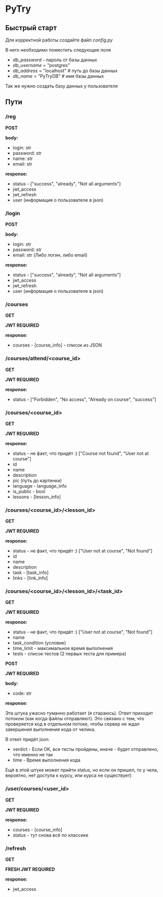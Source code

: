 # PyTry
## Быстрый старт
Для корректной работы создайте файл _config.py_

В него необходимо поместить следующие поля
* _db_password_ - пароль от базы данных
* _db_username_ = "postgres"
* _db_address_ = "localhost"  # путь до базы данных
* _db_name_ = "PyTryDB"  # имя базы данных

Так же нужно создать базу данных у пользователя 
## Пути
### /reg
**POST**

**body:**

* login: str
* password: str
* name: str
* email: str

**response:**

* status - ["success", "already", "Not all arguments"]
* jwt_access
* jwt_refresh
* user (информация о пользователе в json)

### /login
**POST**

**body:**

* login: str
* password: str
* email: str (Либо логин, либо email)

**response:**

* status - ["success", "already", "Not all arguments"]
* jwt_access
* jwt_refresh
* user (информация о пользователе в json)

### /courses
**GET**

**JWT REQUIRED**

**response:**

* courses - [course_info] - список из JSON

### /courses/attend/<course_id>
**GET**

**JWT REQUIRED**

**response:**

* status - ["Forbidden", "No access", "Already on course", "success"]

### /courses/<course_id>
**GET**

**JWT REQUIRED**

**response:**

* status - не факт, что придёт :) ["Course not found", "User not at course"]
* id
* name
* description
* pic (путь до картинки)
* language - language_info
* is_public - bool
* lessons - [lesson_info]

### /courses/<course_id>/<lesson_id>
**GET**

**JWT REQUIRED**

**response:**

* status - не факт, что придёт :) ["User not at course", "Not found"]
* id
* name
* description
* task - [task_info]
* links - [link_info]

### /courses/<course_id>/<lesson_id>/<task_id>
**GET**

**JWT REQUIRED**

**response:**

* status - не факт, что придёт :) ["User not at course", "Not found"]
* name
* task_condition (условие)
* time_limit - максимальное время выполнения
* tests - список тестов (2 первых теста для примера)

**POST**

**JWT REQUIRED**

**body:**

* code: str

**response:**

Эта штука ужасно туманно работает (я стараюсь).
Ответ приходит потоком (как когда файлы отправляют). 
Это связано с тем, что проверяется код в отдельном потоке,
чтобы сервер не ждал завершения выполнения кода от челика.

В ответ придёт json:
* verdict - Если OK, все тесты пройдены, иначе - будет отправлено, что именно не так
* time - Время выполнения кода

Ещё в этой штуке может прийти status, но если он пришел,
то у чела, вероятно, нет доступа к курсу, или курса не существует)

### /user/courses/<user_id>

**GET**

**JWT REQUIRED**

**response:**

* courses - [course_info]
* status - тут снова всё по классике

### /refresh

**GET**

**FRESH JWT REQUIRED**

**response:**

* jwt_access
